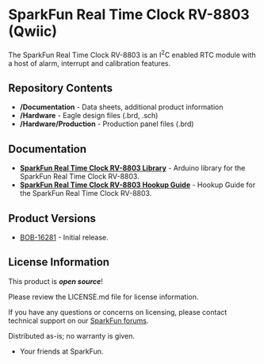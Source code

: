 SparkFun Real Time Clock RV-8803 (Qwiic)
========================================


The SparkFun Real Time Clock RV-8803 is an I<sup>2</sup>C enabled RTC module with a host of alarm, interrupt and calibration features.

Repository Contents
-------------------

* **/Documentation** - Data sheets, additional product information
* **/Hardware** - Eagle design files (.brd, .sch)
* **/Hardware/Production** - Production panel files (.brd)

Documentation
--------------
* **[SparkFun Real Time Clock RV-8803 Library](https://github.com/sparkfun/SparkFun_RV-8803_Arduino_Library)** - Arduino library for the SparkFun Real Time Clock RV-8803.
* **[SparkFun Real Time Clock RV-8803 Hookup Guide](https://learn.sparkfun.com/tutorials/sparkfun-qwiic-button-hookup-guide/all)** - Hookup Guide for the SparkFun Real Time Clock RV-8803.

Product Versions
--------------
* [BOB-16281](https://www.sparkfun.com/products/16281) - Initial release.

License Information
-------------------

This product is _**open source**_! 

Please review the LICENSE.md file for license information. 

If you have any questions or concerns on licensing, please contact technical support on our [SparkFun forums](https://forum.sparkfun.com/viewforum.php?f=152).

Distributed as-is; no warranty is given.

- Your friends at SparkFun.
